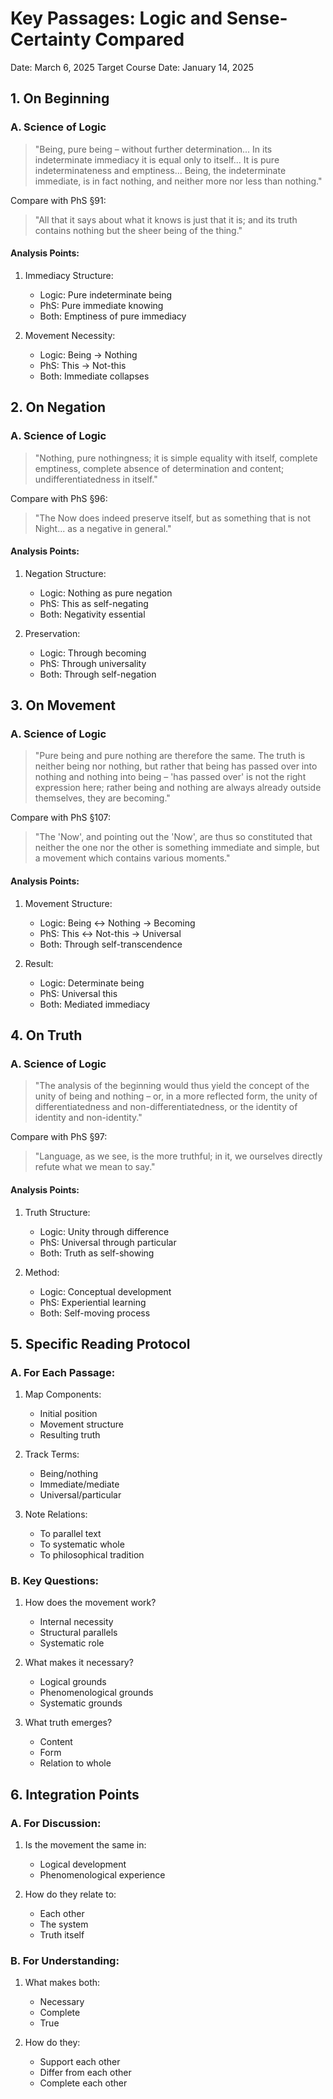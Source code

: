 # Key Passages: Logic and Sense-Certainty Compared
Date: March 6, 2025
Target Course Date: January 14, 2025

## 1. On Beginning

### A. Science of Logic
> "Being, pure being – without further determination... In its indeterminate immediacy it is equal only to itself... It is pure indeterminateness and emptiness... Being, the indeterminate immediate, is in fact nothing, and neither more nor less than nothing."

Compare with PhS §91:
> "All that it says about what it knows is just that it is; and its truth contains nothing but the sheer being of the thing."

#### Analysis Points:
1. Immediacy Structure:
   - Logic: Pure indeterminate being
   - PhS: Pure immediate knowing
   - Both: Emptiness of pure immediacy

2. Movement Necessity:
   - Logic: Being → Nothing
   - PhS: This → Not-this
   - Both: Immediate collapses

## 2. On Negation

### A. Science of Logic
> "Nothing, pure nothingness; it is simple equality with itself, complete emptiness, complete absence of determination and content; undifferentiatedness in itself."

Compare with PhS §96:
> "The Now does indeed preserve itself, but as something that is not Night... as a negative in general."

#### Analysis Points:
1. Negation Structure:
   - Logic: Nothing as pure negation
   - PhS: This as self-negating
   - Both: Negativity essential

2. Preservation:
   - Logic: Through becoming
   - PhS: Through universality
   - Both: Through self-negation

## 3. On Movement

### A. Science of Logic
> "Pure being and pure nothing are therefore the same. The truth is neither being nor nothing, but rather that being has passed over into nothing and nothing into being – 'has passed over' is not the right expression here; rather being and nothing are always already outside themselves, they are becoming."

Compare with PhS §107:
> "The 'Now', and pointing out the 'Now', are thus so constituted that neither the one nor the other is something immediate and simple, but a movement which contains various moments."

#### Analysis Points:
1. Movement Structure:
   - Logic: Being ↔ Nothing → Becoming
   - PhS: This ↔ Not-this → Universal
   - Both: Through self-transcendence

2. Result:
   - Logic: Determinate being
   - PhS: Universal this
   - Both: Mediated immediacy

## 4. On Truth

### A. Science of Logic
> "The analysis of the beginning would thus yield the concept of the unity of being and nothing – or, in a more reflected form, the unity of differentiatedness and non-differentiatedness, or the identity of identity and non-identity."

Compare with PhS §97:
> "Language, as we see, is the more truthful; in it, we ourselves directly refute what we mean to say."

#### Analysis Points:
1. Truth Structure:
   - Logic: Unity through difference
   - PhS: Universal through particular
   - Both: Truth as self-showing

2. Method:
   - Logic: Conceptual development
   - PhS: Experiential learning
   - Both: Self-moving process

## 5. Specific Reading Protocol

### A. For Each Passage:
1. Map Components:
   - Initial position
   - Movement structure
   - Resulting truth

2. Track Terms:
   - Being/nothing
   - Immediate/mediate
   - Universal/particular

3. Note Relations:
   - To parallel text
   - To systematic whole
   - To philosophical tradition

### B. Key Questions:
1. How does the movement work?
   - Internal necessity
   - Structural parallels
   - Systematic role

2. What makes it necessary?
   - Logical grounds
   - Phenomenological grounds
   - Systematic grounds

3. What truth emerges?
   - Content
   - Form
   - Relation to whole

## 6. Integration Points

### A. For Discussion:
1. Is the movement the same in:
   - Logical development
   - Phenomenological experience

2. How do they relate to:
   - Each other
   - The system
   - Truth itself

### B. For Understanding:
1. What makes both:
   - Necessary
   - Complete
   - True

2. How do they:
   - Support each other
   - Differ from each other
   - Complete each other